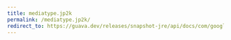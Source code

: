 ```yaml
---
title: mediatype.jp2k
permalink: /mediatype.jp2k/
redirect_to: https://guava.dev/releases/snapshot-jre/api/docs/com/google/common/net/MediaType.html#JP2K
---
```

